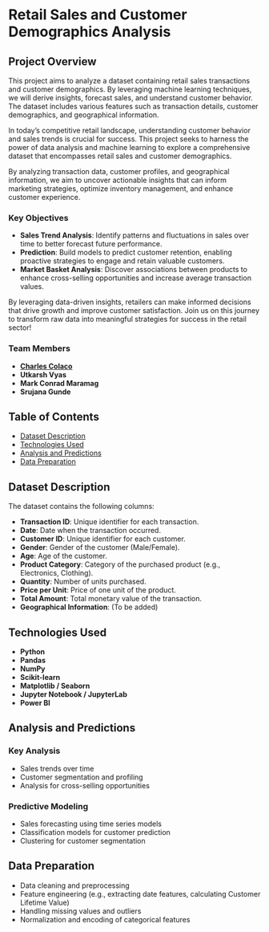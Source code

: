 # Retail Sales and Customer Demographics Analysis

## Project Overview

This project aims to analyze a dataset containing retail sales transactions and customer demographics. By leveraging machine learning techniques, we will derive insights, forecast sales, and understand customer behavior. The dataset includes various features such as transaction details, customer demographics, and geographical information.

In today’s competitive retail landscape, understanding customer behavior and sales trends is crucial for success. This project seeks to harness the power of data analysis and machine learning to explore a comprehensive dataset that encompasses retail sales and customer demographics.

By analyzing transaction data, customer profiles, and geographical information, we aim to uncover actionable insights that can inform marketing strategies, optimize inventory management, and enhance customer experience.

### Key Objectives

- **Sales Trend Analysis**: Identify patterns and fluctuations in sales over time to better forecast future performance.
- **Prediction**: Build models to predict customer retention, enabling proactive strategies to engage and retain valuable customers.
- **Market Basket Analysis**: Discover associations between products to enhance cross-selling opportunities and increase average transaction values.

By leveraging data-driven insights, retailers can make informed decisions that drive growth and improve customer satisfaction. Join us on this journey to transform raw data into meaningful strategies for success in the retail sector!

### Team Members
- [**Charles Colaco**](https://github.com/CharlesColaco)
- **Utkarsh Vyas**
- **Mark Conrad Maramag**
- **Srujana Gunde**

## Table of Contents

- [Dataset Description](#dataset-description)
- [Technologies Used](#technologies-used)
- [Analysis and Predictions](#analysis-and-predictions)
- [Data Preparation](#data-preparation)

## Dataset Description

The dataset contains the following columns:

- **Transaction ID**: Unique identifier for each transaction.
- **Date**: Date when the transaction occurred.
- **Customer ID**: Unique identifier for each customer.
- **Gender**: Gender of the customer (Male/Female).
- **Age**: Age of the customer.
- **Product Category**: Category of the purchased product (e.g., Electronics, Clothing).
- **Quantity**: Number of units purchased.
- **Price per Unit**: Price of one unit of the product.
- **Total Amount**: Total monetary value of the transaction.
- **Geographical Information**: (To be added)

## Technologies Used

- **Python**
- **Pandas**
- **NumPy**
- **Scikit-learn**
- **Matplotlib / Seaborn**
- **Jupyter Notebook / JupyterLab**
- **Power BI**

## Analysis and Predictions

### Key Analysis

- Sales trends over time
- Customer segmentation and profiling
- Analysis for cross-selling opportunities

### Predictive Modeling

- Sales forecasting using time series models
- Classification models for customer prediction
- Clustering for customer segmentation

## Data Preparation

- Data cleaning and preprocessing
- Feature engineering (e.g., extracting date features, calculating Customer Lifetime Value)
- Handling missing values and outliers
- Normalization and encoding of categorical features

